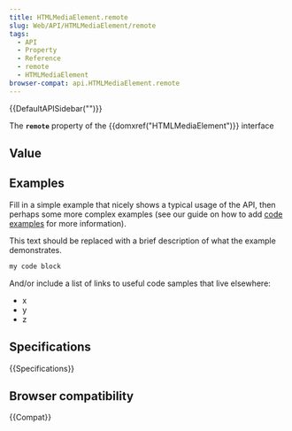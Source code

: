 ```yaml
---
title: HTMLMediaElement.remote
slug: Web/API/HTMLMediaElement/remote
tags:
  - API
  - Property
  - Reference
  - remote
  - HTMLMediaElement
browser-compat: api.HTMLMediaElement.remote
---
```

{{DefaultAPISidebar("")}}

The **`remote`** property of the {{domxref("HTMLMediaElement")}} interface 

## Value



## Examples

Fill in a simple example that nicely shows a typical usage of the API, then perhaps some more complex examples (see our guide on how to add [code examples](/en-US/docs/MDN/Contribute/Structures/Code_examples) for more information).

This text should be replaced with a brief description of what the example demonstrates.

```js
my code block
```

And/or include a list of links to useful code samples that live elsewhere:

*   x
*   y
*   z

## Specifications

{{Specifications}}

## Browser compatibility

{{Compat}}


